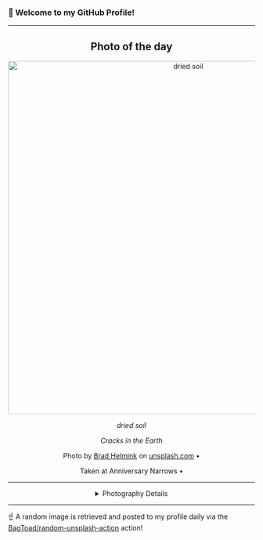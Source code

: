 ### 👋 Welcome to my GitHub Profile!

----
<div align="center">

## Photo of the day
  
  <a href="https://unsplash.com/photos/dried-soil-8EFA86nI6yg"><img width="720" src="https://images.unsplash.com/photo-1451418280345-67a6b4d10bba?crop=entropy&cs=tinysrgb&fit=max&fm=jpg&ixid=M3w1OTQ0OTd8MHwxfHJhbmRvbXx8fHx8fHx8fDE3MTY4NzY0NTl8&ixlib=rb-4.0.3&q=80&w=1080" alt="dried soil"></a>
  
  <em>dried soil</em>
  
  <em>Cracks in the Earth</em>

  Photo by [Brad Helmink](null) on [unsplash.com](https://unsplash.com/) • 
  
  Taken at Anniversary Narrows • 
  
  ---
  
<details>
<summary>Photography Details</summary>
  
| Parameter     | Value |
| ------------- | ----- |
| Camera Model  | Canon EOS REBEL T3i |
| Exposure Time | 1/250 |
| Aperture      | 10.0 |
| Focal Length  | 55.0 |
| ISO           | 100 |
| Location      | Anniversary Narrows (null) |
| Coordinates   | Latitude null, Longitude null |

</details>

</div>

----

☝️ A random image is retrieved and posted to my profile daily via the [BagToad/random-unsplash-action](https://github.com/BagToad/random-unsplash-action) action!
